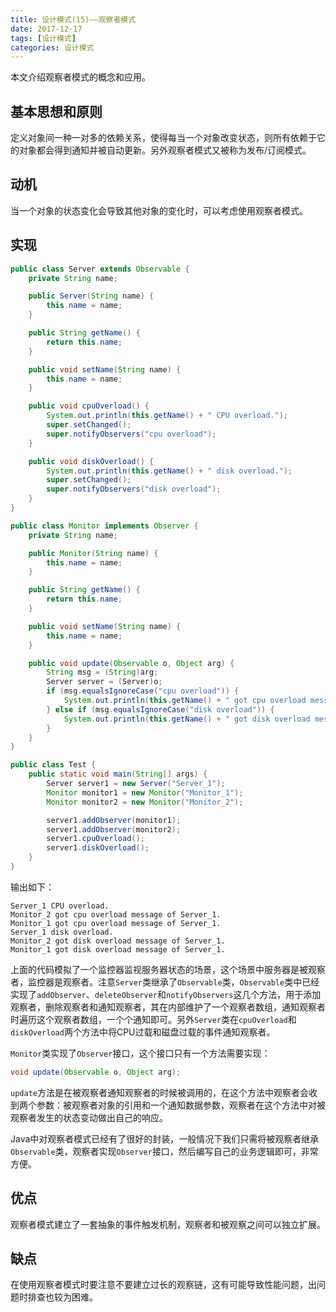```yaml
---
title: 设计模式(15)——观察者模式
date: 2017-12-17
tags: [设计模式]
categories: 设计模式
---
```


本文介绍观察者模式的概念和应用。

<!--more-->

## 基本思想和原则

定义对象间一种一对多的依赖关系，使得每当一个对象改变状态，则所有依赖于它的对象都会得到通知并被自动更新。另外观察者模式又被称为发布/订阅模式。

## 动机

当一个对象的状态变化会导致其他对象的变化时，可以考虑使用观察者模式。

## 实现

```Java
public class Server extends Observable {
    private String name;

    public Server(String name) {
        this.name = name;
    }

    public String getName() {
        return this.name;
    }

    public void setName(String name) {
        this.name = name;
    }

    public void cpuOverload() {
        System.out.println(this.getName() + " CPU overload.");
        super.setChanged();
        super.notifyObservers("cpu overload");
    }

    public void diskOverload() {
        System.out.println(this.getName() + " disk overload.");
        super.setChanged();
        super.notifyObservers("disk overload");
    }
}

public class Monitor implements Observer {
    private String name;

    public Monitor(String name) {
        this.name = name;
    }

    public String getName() {
        return this.name;
    }

    public void setName(String name) {
        this.name = name;
    }

    public void update(Observable o, Object arg) {
        String msg = (String)arg;
        Server server = (Server)o;
        if (msg.equalsIgnoreCase("cpu overload")) {
            System.out.println(this.getName() + " got cpu overload message of " + server.getName() + ".");
        } else if (msg.equalsIgnoreCase("disk overload")) {
            System.out.println(this.getName() + " got disk overload message of " + server.getName() + ".");
        }
    }
}

public class Test {
    public static void main(String[] args) {
        Server server1 = new Server("Server_1");
        Monitor monitor1 = new Monitor("Monitor_1");
        Monitor monitor2 = new Monitor("Monitor_2");

        server1.addObserver(monitor1);
        server1.addObserver(monitor2);
        server1.cpuOverload();
        server1.diskOverload();
    }
}
```

输出如下：

```
Server_1 CPU overload.
Monitor_2 got cpu overload message of Server_1.
Monitor_1 got cpu overload message of Server_1.
Server_1 disk overload.
Monitor_2 got disk overload message of Server_1.
Monitor_1 got disk overload message of Server_1.
```

上面的代码模拟了一个监控器监视服务器状态的场景，这个场景中服务器是被观察者，监控器是观察者。注意`Server`类继承了`Observable`类，`Observable`类中已经实现了`addObserver`、`deleteObserver`和`notifyObservers`这几个方法，用于添加观察者，删除观察者和通知观察者，其在内部维护了一个观察者数组，通知观察者时遍历这个观察者数组，一个个通知即可。另外`Server`类在`cpuOverload`和`diskOverload`两个方法中将CPU过载和磁盘过载的事件通知观察者。

`Monitor`类实现了`Observer`接口，这个接口只有一个方法需要实现：

```Java
void update(Observable o, Object arg);
```

`update`方法是在被观察者通知观察者的时候被调用的，在这个方法中观察者会收到两个参数：被观察者对象的引用和一个通知数据参数，观察者在这个方法中对被观察者发生的状态变动做出自己的响应。

Java中对观察者模式已经有了很好的封装，一般情况下我们只需将被观察者继承`Observable`类，观察者实现`Observer`接口，然后编写自己的业务逻辑即可，非常方便。

## 优点

观察者模式建立了一套抽象的事件触发机制，观察者和被观察之间可以独立扩展。

## 缺点

在使用观察者模式时要注意不要建立过长的观察链，这有可能导致性能问题，出问题时排查也较为困难。